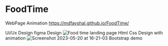 # FoodTime
WebPage Animation
https://mdfayshal.github.io/FoodTime/

Ui/Ux  Design
figma Design
![Food time landing page](https://github.com/MdFayshal/FoodTime/assets/44651900/228e9d9e-75e0-4408-8798-d89e5da3b1eb)
Html Css Design with animation
![Screenshot 2023-05-20 at 16-21-03 Bootstrap demo](https://github.com/MdFayshal/FoodTime/assets/44651900/d5d8952f-321a-4b9c-9a2b-984f7695168b)
